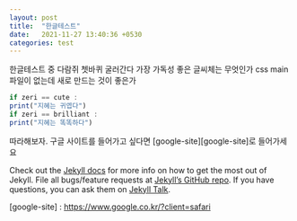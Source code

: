```yaml
---
layout: post
title:  "한글테스트"
date:   2021-11-27 13:40:36 +0530
categories: test
---
```

한글테스트 중 다람쥐 쳇바퀴 굴러간다 가장 가독성 좋은 글씨체는 무엇인가 css main 파일이 없는데 새로 만드는 것이 좋은가

```javascript
if zeri == cute :
print("지혜는 귀엽다")
if zeri == brilliant :
print("지혜는 똑똑하다")

```
따라해보자. 구글 사이트를 들어가고 싶다면 [google-site][google-site]로 들어가세요

Check out the [Jekyll docs][jekyll-docs] for more info on how to get the most out of Jekyll. File all bugs/feature requests at [Jekyll’s GitHub repo][jekyll-gh]. If you have questions, you can ask them on [Jekyll Talk][jekyll-talk].

[jekyll-docs]: https://jekyllrb.com/docs/home
[jekyll-gh]:   https://github.com/jekyll/jekyll
[jekyll-talk]: https://talk.jekyllrb.com/
[google-site] : https://www.google.co.kr/?client=safari

